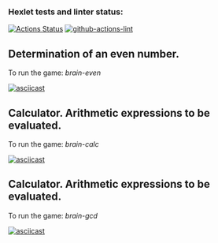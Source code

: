 ### Hexlet tests and linter status:
[![Actions Status](https://github.com/SnowFlameProd/frontend-project-lvl1/workflows/hexlet-check/badge.svg)](https://github.com/SnowFlameProd/frontend-project-lvl1/actions)
[![github-actions-lint](https://github.com/sonyaozzy/frontend-project-lvl1/actions/workflows/github-actions-lint.yml/badge.svg)](https://github.com/sonyaozzy/frontend-project-lvl1/actions)


<div id="brain-even">
  <h2>Determination of an even number.</h2>
</div>

To run the game: _brain-even_

[![asciicast](https://asciinema.org/a/5Hk0lKLlNpo9tICEpT8w1scel.svg)](https://asciinema.org/a/5Hk0lKLlNpo9tICEpT8w1scel)


<div id="brain-calc">
  <h2>Calculator. Arithmetic expressions to be evaluated.</h2>
</div>

To run the game: _brain-calc_

[![asciicast](https://asciinema.org/a/GTr1fjJ2lhUUt4x94KRlQu8SY.svg)](https://asciinema.org/a/GTr1fjJ2lhUUt4x94KRlQu8SY)

<div id="brain-gcd">
  <h2>Calculator. Arithmetic expressions to be evaluated.</h2>
</div>

To run the game: _brain-gcd_

[![asciicast](https://asciinema.org/a/ta0ak3z9NnP3aoUQOP6xnQqo2.svg)](https://asciinema.org/a/ta0ak3z9NnP3aoUQOP6xnQqo2)